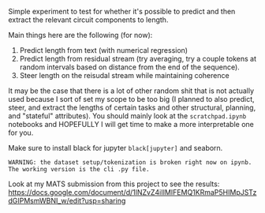 Simple experiment to test for whether it's possible to predict and then extract the relevant circuit components to length.

Main things here are the following (for now):
1. Predict length from text (with numerical regression)
2. Predict length from residual stream (try averaging, try a couple tokens at random intervals based on distance from the end of the sequence).
3. Steer length on the reisudal stream while maintaining coherence

It may be the case that there is a lot of other random shit that is not actually used because I sort of set my scope to be too big (I planned to also predict, steer, and extract the lengths of certain tasks and other structural, planning, and "stateful" attributes). You should mainly look at the `scratchpad.ipynb` notebooks and HOPEFULLY I will get time to make a more interpretable one for you.

Make sure to install black for jupyter `black[jupyter]` and seaborn.

`WARNING: the dataset setup/tokenization is broken right now on ipynb. The working version is the cli .py file.`

Look at my MATS submission from this project to see the results: https://docs.google.com/document/d/1lNZvZ4iIIMIFEMQ1KRmaP5HIMpJSTzdGIPMsmWBNI_w/edit?usp=sharing
